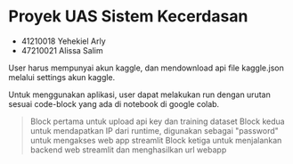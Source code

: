 # Proyek UAS Sistem Kecerdasan
- 41210018 Yehekiel Arly
- 47210021 Alissa Salim

User harus mempunyai akun kaggle, dan mendownload api file kaggle.json melalui settings akun kaggle.

Untuk menggunakan aplikasi, user dapat melakukan run dengan urutan sesuai code-block yang ada di notebook di google colab.
> Block pertama untuk upload api key dan training dataset
> Block kedua untuk mendapatkan IP dari runtime, digunakan sebagai "password" untuk mengakses web app streamlit
> Block ketiga untuk menjalankan backend web streamlit dan menghasilkan url webapp
